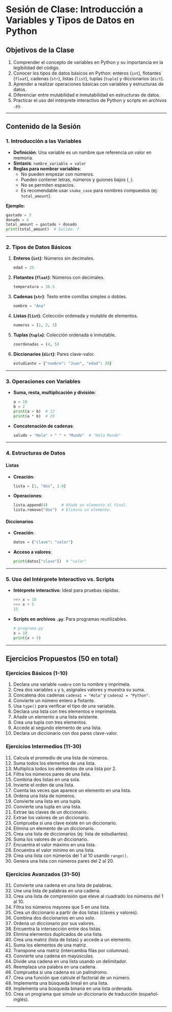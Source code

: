 # **Sesión de Clase: Introducción a Variables y Tipos de Datos en Python**

## **Objetivos de la Clase**

1. Comprender el concepto de variables en Python y su importancia en la legibilidad del código.
2. Conocer los tipos de datos básicos en Python: enteros (`int`), flotantes (`float`), cadenas (`str`), listas (`list`), tuplas (`tuple`) y diccionarios (`dict`).
3. Aprender a realizar operaciones básicas con variables y estructuras de datos.
4. Diferenciar entre mutabilidad e inmutabilidad en estructuras de datos.
5. Practicar el uso del intérprete interactivo de Python y scripts en archivos `.py`.

---

## **Contenido de la Sesión**

### **1. Introducción a las Variables**

- **Definición**: Una variable es un nombre que referencia un valor en memoria.
- **Sintaxis**: `nombre_variable = valor`
- **Reglas para nombrar variables**:
  - No pueden empezar con números.
  - Pueden contener letras, números y guiones bajos (`_`).
  - No se permiten espacios.
  - Es recomendable usar `snake_case` para nombres compuestos (ej: `total_amount`).

**Ejemplo:**

```python
gastado = 3
donado = 4
total_amount = gastado + donado
print(total_amount)  # Salida: 7
```

---

### **2. Tipos de Datos Básicos**

1. **Enteros (`int`)**: Números sin decimales.
   ```python
   edad = 25
   ```
2. **Flotantes (`float`)**: Números con decimales.
   ```python
   temperatura = 36.5
   ```
3. **Cadenas (`str`)**: Texto entre comillas simples o dobles.
   ```python
   nombre = "Ana"
   ```
4. **Listas (`list`)**: Colección ordenada y mutable de elementos.
   ```python
   numeros = [1, 2, 3]
   ```
5. **Tuplas (`tuple`)**: Colección ordenada e inmutable.
   ```python
   coordenadas = (4, 5)
   ```
6. **Diccionarios (`dict`)**: Pares clave-valor.
   ```python
   estudiante = {"nombre": "Juan", "edad": 20}
   ```

---

### **3. Operaciones con Variables**

- **Suma, resta, multiplicación y división**:
  ```python
  a = 10
  b = 2
  print(a + b)  # 12
  print(a * b)  # 20
  ```
- **Concatenación de cadenas**:
  ```python
  saludo = "Hola" + " " + "Mundo"  # "Hola Mundo"
  ```

---

### **4. Estructuras de Datos**

#### **Listas**

- **Creación**:
  ```python
  lista = [1, "dos", 3.0]
  ```
- **Operaciones**:
  ```python
  lista.append(4)      # Añade un elemento al final.
  lista.remove("dos")  # Elimina un elemento.
  ```

#### **Diccionarios**

- **Creación**:
  ```python
  datos = {"clave": "valor"}
  ```
- **Acceso a valores**:
  ```python
  print(datos["clave"])  # "valor"
  ```

---

### **5. Uso del Intérprete Interactivo vs. Scripts**

- **Intérprete interactivo**: Ideal para pruebas rápidas.
  ```python
  >>> x = 10
  >>> x + 5
  15
  ```
- **Scripts en archivos `.py`**: Para programas reutilizables.
  ```python
  # programa.py
  x = 10
  print(x + 5)
  ```

---

## **Ejercicios Propuestos (50 en total)**

### **Ejercicios Básicos (1-10)**

1. Declara una variable `nombre` con tu nombre y imprímela.
2. Crea dos variables `a` y `b`, asígnales valores y muestra su suma.
3. Concatena dos cadenas `cadena1 = "Hola"` y `cadena2 = "Python"`.
4. Convierte un número entero a flotante.
5. Usa `type()` para verificar el tipo de una variable.
6. Declara una lista con tres elementos e imprímela.
7. Añade un elemento a una lista existente.
8. Crea una tupla con tres elementos.
9. Accede al segundo elemento de una lista.
10. Declara un diccionario con dos pares clave-valor.

### **Ejercicios Intermedios (11-30)**

11. Calcula el promedio de una lista de números.
12. Suma todos los elementos de una lista.
13. Multiplica todos los elementos de una lista por 2.
14. Filtra los números pares de una lista.
15. Combina dos listas en una sola.
16. Invierte el orden de una lista.
17. Cuenta las veces que aparece un elemento en una lista.
18. Ordena una lista de números.
19. Convierte una lista en una tupla.
20. Convierte una tupla en una lista.
21. Extrae las claves de un diccionario.
22. Extrae los valores de un diccionario.
23. Comprueba si una clave existe en un diccionario.
24. Elimina un elemento de un diccionario.
25. Crea una lista de diccionarios (ej: lista de estudiantes).
26. Suma los valores de un diccionario.
27. Encuentra el valor máximo en una lista.
28. Encuentra el valor mínimo en una lista.
29. Crea una lista con números del 1 al 10 usando `range()`.
30. Genera una lista con números pares del 2 al 20.

### **Ejercicios Avanzados (31-50)**

31. Convierte una cadena en una lista de palabras.
32. Une una lista de palabras en una cadena.
33. Crea una lista de comprensión que eleve al cuadrado los números del 1 al 10.
34. Filtra los números mayores que 5 en una lista.
35. Crea un diccionario a partir de dos listas (claves y valores).
36. Combina dos diccionarios en uno solo.
37. Ordena un diccionario por sus valores.
38. Encuentra la intersección entre dos listas.
39. Elimina elementos duplicados de una lista.
40. Crea una matriz (lista de listas) y accede a un elemento.
41. Suma los elementos de una matriz.
42. Transpone una matriz (intercambia filas por columnas).
43. Convierte una cadena en mayúsculas.
44. Divide una cadena en una lista usando un delimitador.
45. Reemplaza una palabra en una cadena.
46. Comprueba si una cadena es un palíndromo.
47. Crea una función que calcule el factorial de un número.
48. Implementa una búsqueda lineal en una lista.
49. Implementa una búsqueda binaria en una lista ordenada.
50. Crea un programa que simule un diccionario de traducción (español-inglés).

---
